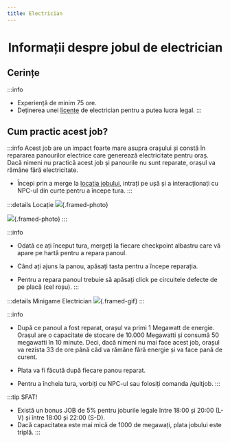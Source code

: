 ```yaml
---
title: Electrician
---
```


<script setup> 
    import KeyIcon from '../.vitepress/components/KeyIcon.vue'
</script>

# <span class="title-font"><center>Informații despre jobul de electrician</center></span>

## <span class="header-font">Cerințe</span>

:::info
- Experiență de minim 75 ore.
- Deținerea unei [licențe](/general/licente.html) de electrician pentru a putea lucra legal.
:::

## <span class="header-font">Cum practic acest job?</span>

:::info
Acest job are un impact foarte mare asupra orașului și constă în repararea panourilor electrice care generează electricitate pentru oraș. Dacă nimeni nu practică acest job și panourile nu sunt reparate, orașul va rămâne fără electricitate.

- Începi prin a merge la [locația jobului](locatii), intrați pe ușă și a interacționați cu NPC-ul din curte pentru a începe tura.
:::

:::details Locație
![](https://i.imgur.com/NTdD3s3.png){.framed-photo}


![](https://i.imgur.com/lzhQctb.png){.framed-photo}
:::

:::info
- Odată ce ați început tura, mergeți la fiecare checkpoint albastru care vă apare pe hartă pentru a repara panoul.

- Când ați ajuns la panou, apăsați tasta <KeyIcon keyType="e"/> pentru a începe reparația.

- Pentru a repara panoul trebuie să apăsați click pe circuitele defecte de pe placă (cel roșu).
:::

:::details Minigame Electrician
![](https://i.imgur.com/oEJ6Jqp.gif){.framed-gif}
:::

:::info
- După ce panoul a fost reparat, orașul va primi 1 Megawatt de energie. Orașul are o capacitate de stocare de 10.000 Megawatti și consumă 50 megawatti în 10 minute. Deci, dacă nimeni nu mai face acest job, orașul va rezista 33 de ore până câd va rămâne fără energie și va face pană de curent.

- Plata va fi făcută după fiecare panou reparat.

- Pentru a încheia tura, vorbiți cu NPC-ul sau folosiți comanda /quitjob.
:::

:::tip SFAT!
- Există un bonus JOB de 5% pentru joburile legale între 18:00 și 20:00 (L-V) și între 18:00 și 22:00 (S-D).
- Dacă capacitatea este mai mică de 1000 de megawați, plata jobului este triplă.
:::

